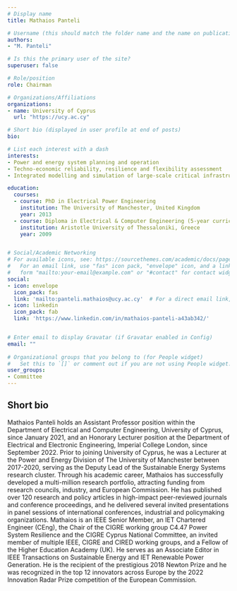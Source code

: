 ```yaml
---
# Display name
title: Mathaios Panteli

# Username (this should match the folder name and the name on publications)
authors:
- "M. Panteli"

# Is this the primary user of the site?
superuser: false

# Role/position
role: Chairman

# Organizations/Affiliations
organizations:
- name: University of Cyprus
  url: "https://ucy.ac.cy"

# Short bio (displayed in user profile at end of posts)
bio: 

# List each interest with a dash
interests:
- Power and energy system planning and operation
- Techno-economic reliability, resilience and flexibility assessment
- Integrated modelling and simulation of large-scale critical infrastructures

education:
  courses:
  - course: PhD in Electrical Power Engineering
    institution: The University of Manchester, United Kingdom
    year: 2013
  - course: Diploma in Electrical & Computer Engineering (5-year curriculum)
    institution: Aristotle University of Thessaloniki, Greece
    year: 2009


# Social/Academic Networking
# For available icons, see: https://sourcethemes.com/academic/docs/page-builder/#icons
#   For an email link, use "fas" icon pack, "envelope" icon, and a link in the
#   form "mailto:your-email@example.com" or "#contact" for contact widget.
social:
- icon: envelope
  icon_pack: fas
  link: 'mailto:panteli.mathaios@ucy.ac.cy'  # For a direct email link, use "mailto:test@example.org".
- icon: linkedin
  icon_pack: fab
  link: 'https://www.linkedin.com/in/mathaios-panteli-a43ab342/'


# Enter email to display Gravatar (if Gravatar enabled in Config)
email: ""
  
# Organizational groups that you belong to (for People widget)
#   Set this to `[]` or comment out if you are not using People widget.
user_groups:
- Committee
---
```



## Short bio

Mathaios Panteli holds an Assistant Professor position within the Department of Electrical and Computer Engineering, University of Cyprus, since January 2021, and an Honorary Lecturer position at the Department of Electrical and Electronic Engineering, Imperial College London, since September 2022. Prior to joining University of Cyprus, he was a Lecturer at the Power and Energy Division of The University of Manchester between 2017-2020, serving as the Deputy Lead of the Sustainable Energy Systems research cluster. Through his academic career, Mathaios has successfully developed a multi-million research portfolio, attracting funding from research councils, industry, and European Commission. He has published over 120 research and policy articles in high-impact peer-reviewed journals and conference proceedings, and he delivered several invited presentations in panel sessions of international conferences, industrial and policymaking organizations. Mathaios is an IEEE Senior Member, an IET Chartered Engineer (CEng), the Chair of the CIGRE working group C4.47 Power System Resilience and the CIGRE Cyprus National Committee, an invited member of multiple IEEE, CIGRE and CIRED working groups, and a Fellow of the Higher Education Academy (UK). He serves as an Associate Editor in IEEE Transactions on Sustainable Energy and IET Renewable Power Generation. He is the recipient of the prestigious 2018 Newton Prize and he was recognized in the top 12 innovators across Europe by the 2022 Innovation Radar Prize competition of the European Commission.
